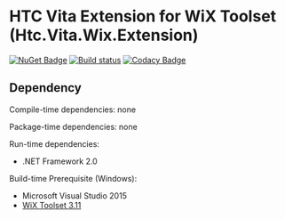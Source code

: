 # HTC Vita Extension for WiX Toolset (Htc.Vita.Wix.Extension)

[![NuGet Badge](https://buildstats.info/nuget/Htc.Vita.Wix.Extension)](https://www.nuget.org/packages/Htc.Vita.Wix.Extension/) [![Build status](https://ci.appveyor.com/api/projects/status/f0nh7b99b08d1x7s/branch/master?svg=true)](https://ci.appveyor.com/project/kenelin/vita-wix-extension/branch/master) [![Codacy Badge](https://api.codacy.com/project/badge/Grade/3b3358799b224b96a292d454621f085f)](https://www.codacy.com/app/ViveportSoftware/vita_wix_extension?utm_source=github.com&amp;utm_medium=referral&amp;utm_content=ViveportSoftware/vita_wix_extension&amp;utm_campaign=Badge_Grade)

## Dependency

Compile-time dependencies: none

Package-time dependencies: none

Run-time dependencies:

* .NET Framework 2.0

Build-time Prerequisite (Windows):

* Microsoft Visual Studio 2015
* [WiX Toolset 3.11](http://wixtoolset.org/releases/v3.11/stable)
